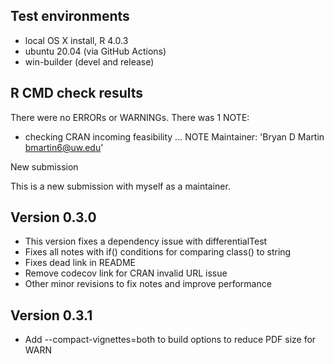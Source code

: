 ## Test environments
* local OS X install, R 4.0.3
* ubuntu 20.04 (via GitHub Actions)
* win-builder (devel and release)

## R CMD check results
There were no ERRORs or WARNINGs. There was 1 NOTE:

* checking CRAN incoming feasibility ... NOTE
Maintainer: 'Bryan D Martin <bmartin6@uw.edu>'

New submission

This is a new submission with myself as a maintainer.

## Version 0.3.0

* This version fixes a dependency issue with differentialTest
* Fixes all notes with if() conditions for comparing class() to string
* Fixes dead link in README
* Remove codecov link for CRAN invalid URL issue
* Other minor revisions to fix notes and improve performance

## Version 0.3.1

* Add --compact-vignettes=both to build options to reduce PDF size for WARN
